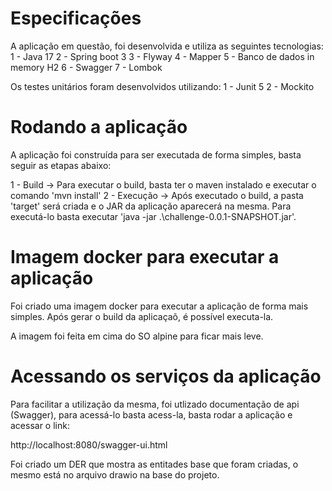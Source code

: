 # Especificações

A aplicação em questão, foi desenvolvida e utiliza as seguintes tecnologias:
1 - Java 17
2 - Spring boot 3
3 - Flyway
4 - Mapper
5 - Banco de dados in memory H2
6 - Swagger
7 - Lombok

Os testes unitários foram desenvolvidos utilizando:
1 - Junit 5
2 - Mockito

# Rodando a aplicação

A aplicação foi construída para ser executada de forma simples, basta seguir as etapas abaixo:

1 - Build -> Para executar o build, basta ter o maven instalado e executar o comando 'mvn install'
2 - Execução -> Após executado o build, a pasta 'target' será criada e o JAR da aplicação aparecerá na mesma. Para executá-lo basta executar 'java -jar .\challenge-0.0.1-SNAPSHOT.jar'.

# Imagem docker para executar a aplicação

Foi criado uma imagem docker para executar a aplicação de forma mais simples. Após gerar o build da aplicaçaõ, é possível executa-la.

A imagem foi feita em cima do SO alpine para ficar mais leve.

# Acessando os serviços da aplicação

Para facilitar a utilização da mesma, foi utlizado documentação de api (Swagger), para acessá-lo basta acess-la, basta rodar a aplicação e acessar o link:

http://localhost:8080/swagger-ui.html

Foi criado um DER que mostra as entitades base que foram criadas, o mesmo está no arquivo drawio na base do projeto.

